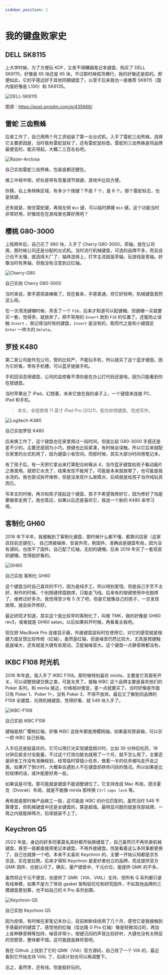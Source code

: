 ```yaml
---
sidebar_position: 2
---
```


# 我的键盘败家史

## DELL SK8115

上大学时候，为了方便玩 KOF，又舍不得糟蹋笔记本键盘，购买了 DELL SK8115，好像是 65 块还是 95
块，不过那时候假货横行，我的好像还是假的。即便如此，它的手感远好于其他同期键盘了。以至于后来我也一直推荐 SK8115（国内版好像是
L100）和 SK8135。

![DELL-SK8115](./assets/DELL-SK8115.jpeg)

图源：https://post.smzdm.com/p/435666/

## 雷蛇 三齿熊蛛

后来工作了，自己用两个月工资组装了第一台台式机，入手了雷蛇三齿熊蛛。选择它主要原因是，当时我有雷蛇鼠标了，还有雷蛇鼠标垫。雷蛇的三齿熊蛛是同品牌最便宜的，能买得起。大概二三百左右吧。

![Razer-Arctosa](./assets/Razer-Arctosa.jpeg)

自己实拍雷蛇三齿熊蛛，包装盒都还健在。

做工中规中矩，好处是带有音量调节按键，游戏中比较方便。

你猜，右上角特殊区域，有多少个按键？不是 7 个，是 8 个。那个雷蛇标志，也是按键。

还有就是，按住雷蛇键，再按左侧 `Win` 键，可以临时屏蔽 `Win` 键。这个功能当时非常好用，好像现在在游戏里也算好用吧？

## 樱桃 G80-3000

上班两年后，自己花了 680 块，入手了 Cherry
G80-3000，茶轴。放在公司用，那时候公司还是分配的台式机。当时流行机械键盘，可选的品牌不多，而且自己也不太懂，就选择大厂了，轴体选择上，打字主流就是茶轴，玩游戏是青轴。好像当时有黑轴，但我没有注意到过红轴。

![Cherry-G80](./assets/Cherry-G80.jpeg)

自己实拍 Cherry G80-3000

当时来说，那手感简直棒极了。现在看来，手感普通，但它好轻啊，机械键盘竟然这么轻。

在一次清洗键帽时候，弄丢了一个 `F10`，后来才知道可以配键帽。但键帽一买就要买一套，觉得贵，就放弃了。把不常用的 `Insert`
放到 `F10` 的位置了。还能防止误触 `Insert` ，我记得当时有的键盘，`Insert` 是没有的，取而代之是和小键盘区 `Enter`
一样大的 `Delete`。

## 罗技 K480

第二家公司是外包公司，管的比较严，不能玩手机，所以就买了这个蓝牙键盘。因为它好看，带有手机槽，可以蓝牙链接手机。

手机回消息用键盘，公司的监控看不清你是在办公打代码还是啥，因为只能看到你在按键盘。

当时苹果出了 iPad，幻想着，未来它放在我的桌子上，一个键盘来连接 PC、iPad 和手机。

> 本文，全程使用 11 英寸 iPad Pro (2021)，配合妙控键盘，完成写作。

![Logitech-K480](./assets/Logitech-K480.jpeg)

自己实拍罗技 K480

后来换工作了，这个键盘也在家里用过一段时间，但是比起 G80-3000
手感还是差不少的。主要还是因为小巧，按键也比较紧凑，有时候会误触，所以它后来就配合家里的台式机用了，因为键盘小省空间。而那时候，其实大部分时间用笔记本。

有了孩子后，有一天把它拿出来打算配合树莓派
4，当作蓝牙键盘给孩子看动画片之类使用。就把它水洗了，结果发现不能用了。可能是本来就故障了，也可能是我水洗的。我也尝试拆开维修，但是没发现什么故障点，后续就是给孩子当作纯玩具而已。

写本文的时候，再次和孩子提起这个键盘，孩子不希望我修好它，因为修好了怕是要被拿走用了。我也答应，如果以后还是喜欢它，我送一个新的
K480 来学习用。

## 客制化 GH60

2016 年下半年，我接触到了客制化键盘，那时候什么都不懂，都靠问店家（这家店目前还键在）。
自己焊接轴体、安装外壳，刷固件。准确说是键盘布局，因为没有源码，也改不了固件。自己配了红轴，无刻的键帽。后来 2019
年买了一套双皮奶键帽。觉得挺好看的。

![GH60](./assets/GH60.jpeg)

自己实拍 客制化 GH60

这个键盘当时自己喜欢的不行，因为是纯手工，所以特别爱惜。但是自己手艺不太好，制作的时候，个别按键焊盘脱焊，只能走飞线。后来有的按键使用中也脱焊了，维修过好多次。我觉得至少有
5 次了吧，但是它就像自己的孩子，一旦发现故障，就会拆开修好。

最近研究才知道，其实这个是比较早的客制化了，叫做 TMK，我的好像是 GH60 rev3，或者就是 GH60 satan。以后如果拆开时候，再看看主板吧。

现在把 MacBook Pro 连接显示器，外接键盘鼠标时在使用它。对它的感受就是按键力度反馈比较传统（红轴），虽然是红轴，但是噪音仍然比较大，尤其是按键触底底噪大，还有就是大键有些晃动，卫星轴噪音大。这个键盘一点静音棉都没有。

## IKBC F108 时光机

2016 年年底，我入手了 IKBC F108。那时候特别喜欢 minila，主要是它背面有开关，可以调整按键交换之类，可是太贵了。接触 IKBC
这个品牌主要是喜欢他们的 Poker 系列，和 minila 接近，价格相对便宜，差一点就要买了。当时好像是市面只有 Poker 1、Poker 1+，没有
Poker 3，不得不放弃。最后又了解到同品牌的 F108 全键盘，光效机械键盘，觉得好看，就 549 块入手了。

![IKBC-F108](./assets/IKBC-F108.jpeg)

自己实拍 IKBC F108

键轴是原厂樱桃红轴，好像 IKBC 这些年都是用樱桃轴。如果喜欢原装轴，可以买一把 IKBC 自己拆轴。

入手后还是挺喜欢的，它可以用灯光实现键盘倒计时，比如 30 分钟后吃药，18
分钟后偷支付宝能量。不过这个灯效功能也就用了一个月，就不怎么用了。主要还是研发工作没有准确规划，经常临时穿插小任务，做着一半的任务被叫走开会之类。如果开了倒计时，大概率会遇到人不在键盘却拼命闪烁的情况。所以如果是比较规律的话，或许能更好用一些。

如果说是可惜，那可能就是键盘不能调整键位了。它支持改成 Mac 布局，德沃夏克（Dvorak）布局，就是不能像 minila
那样换 `Ctrl` `caps lock` 等。

再有就是那时候产品做工一般，这可能是 IKBC 的价位匹配的。虽然当时 549
不算便宜，但机械键盘中还是全键盘的，算是超值。最明显问题的就是背部铭牌，一周之内就能掉两次，后续就装不上了。

## Keychron Q5

2022 年底，身边的好多同事莫名其妙都开始换键盘了，自己虽然已不再热衷机械键盘，甚至一直都直接用笔记本键盘，不再外接键盘。但是看着这么多同事都更换了，自己也就换一个吧。本来不太喜欢
Keychron 的，主要一开始认知都是京东京造，实在是拉胯。后来才得知 Keychron 是爱好者创立的品牌，而且提供官方 QMK
固件，也就认可了。确实，量产键盘中，千元价位，能提供 QMK 的不多。

虽然将近千元不便宜，也提供了 QMK（VIA、VIAL）支持，但所有 Q 系列都只是有线单模，如果不是为了体验 gasket
架构铝坨坨和研究固件，不如其他品牌的三模键盘更划算，也不如自己的 K Pro 系列划算。

![Keychron-Q5](./assets/Keychron-Q5.jpeg)

自己实拍 Keychron Q5

因为疫情，有时候在家笔记本办公，目前断断续续用了几个月，感觉它是我接触到手感最好的键盘了。感觉他的红轴（佳达隆 G Pro
红轴）像是轻微润过的，再加上各种静音棉等加持，噪音非常小，按键沉闷的声音比较好听，大键也没有太明显的空腔音，整体都不错。这可能就是麻将音吧。

我在 Github 上找到了它的 QMK（VIA）官方源码，自己改了一个 VIA 的，最近看到它开始支持 VIAL 了，后续计划也可以再调整下。

总之，虽然贵，还有线，但是挺好玩的。
